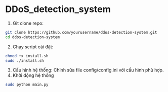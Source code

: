 # DDoS_detection_system

1. Git clone repo:
```bash
git clone https://github.com/yourusername/ddos-detection-system.git
cd ddos-detection-system
```

2. Chạy script cài đặt:
```bash
chmod +x install.sh
sudo ./install.sh
```
3. Cấu hình hệ thống: Chỉnh sửa file config/config.ini với cấu hình phù hợp.
4. Khởi động hệ thống
```bash
sudo python main.py
```
